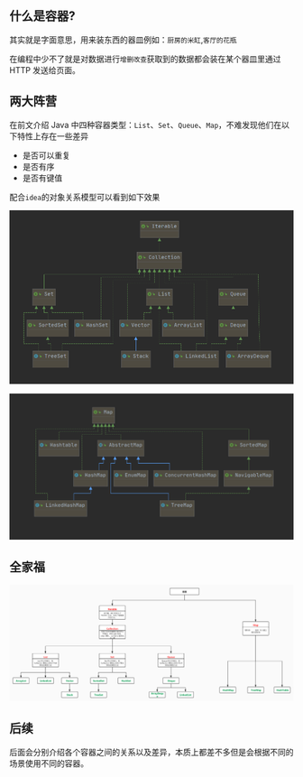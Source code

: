 ## 什么是容器?

其实就是字面意思，用来装东西的器皿例如：`厨房的米缸`,`客厅的花瓶`

在编程中少不了就是对数据进行`增删改查`获取到的数据都会装在某个器皿里通过 HTTP 发送给页面。



## 两大阵营

在前文介绍 Java 中四种容器类型：`List`、`Set`、`Queue`、`Map`，不难发现他们在以下特性上存在一些差异

- 是否可以重复
- 是否有序
- 是否有键值

配合`idea`的对象关系模型可以看到如下效果

![1588149710934](../../image/1588149710934.png)



![1588149684123](../../image/1588149684123.png)



##  全家福



![67412341273917293126391](../../image/67412341273917293126391.jpg)

## 后续

后面会分别介绍各个容器之间的关系以及差异，本质上都差不多但是会根据不同的场景使用不同的容器。